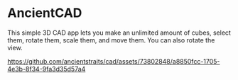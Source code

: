 # AncientCAD
This simple 3D CAD app lets you make an unlimited amount of cubes, select them, rotate them, scale them, and move them.
You can also rotate the view.

https://github.com/ancientstraits/cad/assets/73802848/a8850fcc-1705-4e3b-8f34-9fa3d35d57a4
